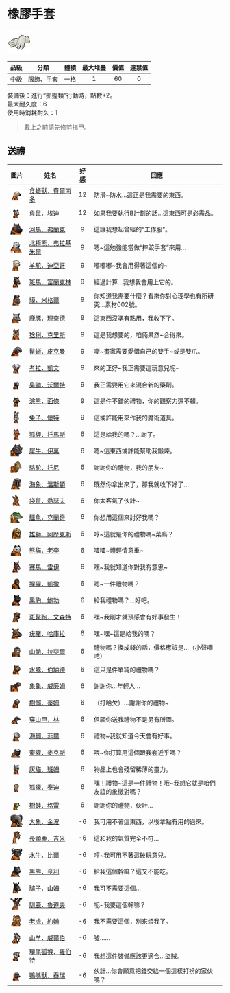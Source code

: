 # 橡膠手套

![img](images/item_pic_XJST.png)

|品級|分類|體積|最大堆疊|價值|違禁值|
|:--:|:--:|:--:|:--:|:--:|:--:|
|中級|服飾、手套|一格|1|60|0|

裝備後：進行“抓握類”行動時，點數+2。\
最大耐久度：6\
使用時消耗耐久：1

> 戴上之前請先修剪指甲。

## 送禮

|圖片|姓名|好感|回應|
|:--:|--|:--:|--|
|![img](images/Anteater.png)|[食蟻獸．費爾南多](食蟻獸．費爾南多.md)|12|防滑\~防水…這正是我需要的東西。|
|![img](images/Possum.png)|[負鼠．埃迪](負鼠．埃迪.md)|12|如果我要執行B計劃的話…這東西可是必需品。|
|![img](images/hippopotamus.png)|[河馬．弗蘭克](河馬．弗蘭克.md)|9|這讓我想起曾經的“工作服”。|
|![img](images/PolarBear.png)|[北極熊．弗拉基米爾](北極熊．弗拉基米爾.md)|9|嗯\~這勉強能當做“摔跤手套”來用…|
|![img](images/Alpaca.png)|[羊駝．迪亞哥](羊駝．迪亞哥.md)|9|嘟嘟嘟\~我會用得著這個的\~|
|![img](images/zebra.png)|[斑馬．富蘭克林](斑馬．富蘭克林.md)|9|經過計算…我想我會用上它的。|
|![img](images/tapir.png)|[貘．米格爾](貘．米格爾.md)|9|你知道我需要什麼？看來你對心理學也有所研究…素材002號。|
|![img](images/DeerDolphin.png)|[鹿豚．理查德](鹿豚．理查德.md)|9|這東西沒準有點用，我收下了。|
|![img](images/Lynx.png)|[猞猁．克里斯](猞猁．克里斯.md)|9|這是我想要的，咱倆果然\~合得來。|
|![img](images/MarineIguana.png)|[鬣蜥．皮克曼](鬣蜥．皮克曼.md)|9|嘶\~畫家需要愛惜自己的雙手\~或是雙爪。|
|![img](images/Koala.png)|[考拉．凱文](考拉．凱文.md)|9|來的正好\~我正需要這玩意兒呢\~|
|![img](images/skunk.png)|[臭鼬．沃爾特](臭鼬．沃爾特.md)|9|我正需要用它來混合新的藥劑。|
|![img](images/Raccoon.png)|[浣熊．面條](浣熊．面條.md)|9|這是件不錯的禮物，你的觀察力還不賴。|
|![img](images/rabbit.png)|[兔子．懷特](兔子．懷特.md)|9|這或許能用來作我的魔術道具。|
|![img](images/fox.png)|[狐貍．托馬斯](狐貍．托馬斯.md)|6|這是給我的嗎？…謝了。|
|![img](images/rhinoceros.png)|[犀牛．伊萬](犀牛．伊萬.md)|6|嗯\~這東西或許能幫助我鍛煉。|
|![img](images/camel.png)|[駱駝．托尼](駱駝．托尼.md)|6|謝謝你的禮物，我的朋友\~|
|![img](images/walrus.png)|[海象．溫斯頓](海象．溫斯頓.md)|6|既然你拿出來了，那我就收下好了…|
|![img](images/kangaroo.png)|[袋鼠．喬瑟夫](袋鼠．喬瑟夫.md)|6|你太客氣了伙計\~|
|![img](images/crocodile.png)|[鱷魚．克蘭奇](鱷魚．克蘭奇.md)|6|你想用這個來討好我嗎？|
|![img](images/lion.png)|[雄獅．阿歷克斯](雄獅．阿歷克斯.md)|6|哼\~這就是你的禮物嗎\~菜鳥？|
|![img](images/panda.png)|[熊貓．老李](熊貓．老李.md)|6|嚯嚯\~禮輕情意重\~|
|![img](images/horse.png)|[賽馬．雷伊](賽馬．雷伊.md)|6|嘿\~我就知道你對我有意思\~|
|![img](images/chimpanzee.png)|[猩猩．凱撒](猩猩．凱撒.md)|6|嗯\~一件禮物嗎？|
|![img](images/BlackPanther.png)|[黑豹．鮑勃](黑豹．鮑勃.md)|6|給我禮物嗎？…好吧。|
|![img](images/SpottedHyaena.png)|[斑鬣狗．文森特](斑鬣狗．文森特.md)|6|嘿\~我剛才就預感會有好事發生！|
|![img](images/Warthog.png)|[疣豬．哈庫拉](疣豬．哈庫拉.md)|6|嘿\~嘿\~這是給我的嗎？|
|![img](images/Mandrill.png)|[山魈．拉斐爾](山魈．拉斐爾.md)|6|禮物嗎？換成錢的話，價格應該是…（小聲嘀咕）|
|![img](images/Capybara.png)|[水豚．伯納德](水豚．伯納德.md)|6|這只是件單純的禮物嗎？|
|![img](images/Tortoise.png)|[象龜．威廉姆](象龜．威廉姆.md)|6|謝謝你…年輕人…|
|![img](images/sloth.png)|[樹懶．蒂姆](樹懶．蒂姆.md)|6|（打哈欠）…謝謝你的禮物\~|
|![img](images/pangolin.png)|[穿山甲．林](穿山甲．林.md)|6|但願你送我禮物不是另有所圖。|
|![img](images/SeaOtter.png)|[海獺．菲爾](海獺．菲爾.md)|6|禮物\~我就知道今天會有好事。|
|![img](images/HoneyBadger.png)|[蜜獾．麥克斯](蜜獾．麥克斯.md)|6|喂\~你打算用這個跟我套近乎嗎？|
|![img](images/cat.png)|[灰貓．班姆](灰貓．班姆.md)|6|物品上也會殘留稀薄的靈力。|
|![img](images/meerkat.png)|[狐獴．泰迪](狐獴．泰迪.md)|6|嘿！禮物\~這是一件禮物！哦\~我想它就是咱們友誼的象徵對嗎？|
|![img](images/Treefrog.png)|[樹蛙．格雷](樹蛙．格雷.md)|6|謝謝你的禮物，伙計…|
|![img](images/elephant.png)|[大象．金波](大象．金波.md)|-6|我可用不著這東西，以後拿點有用的過來。|
|![img](images/giraffe.png)|[長頸鹿．吉米](長頸鹿．吉米.md)|-6|這和我的氣質完全不符…|
|![img](images/AfricanBuffalo.png)|[水牛．比爾](水牛．比爾.md)|-6|哼\~我可用不著這破玩意兒。|
|![img](images/BlackBear.png)|[黑熊．亨利](黑熊．亨利.md)|-6|給我這個幹嘛？這又不能吃。|
|![img](images/donkey.png)|[驢子．山姆](驢子．山姆.md)|-6|我可不需要這個…|
|![img](images/reindeer.png)|[馴鹿．魯道夫](馴鹿．魯道夫.md)|-6|呃\~我要這個幹嘛？|
|![img](images/tiger.png)|[老虎．約翰](老虎．約翰.md)|-6|我不需要這個，別來煩我了。|
|![img](images/goat.png)|[山羊．威爾伯](山羊．威爾伯.md)|-6|噓……|
|![img](images/RingTailedLemur.png)|[環尾狐猴．羅伯特](環尾狐猴．羅伯特.md)|-6|我想這件裝備應該更適合…盜賊。|
|![img](images/platypus.png)|[鴨嘴獸．泰瑞](鴨嘴獸．泰瑞.md)|-6|伙計…你會願意把錢交給一個這樣打扮的家伙嗎？|

